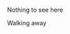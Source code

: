 Nothing to see here

[comment]: # (This comment should not be visible)
Walking away

[comment]: # (and this should nt be visible either)
